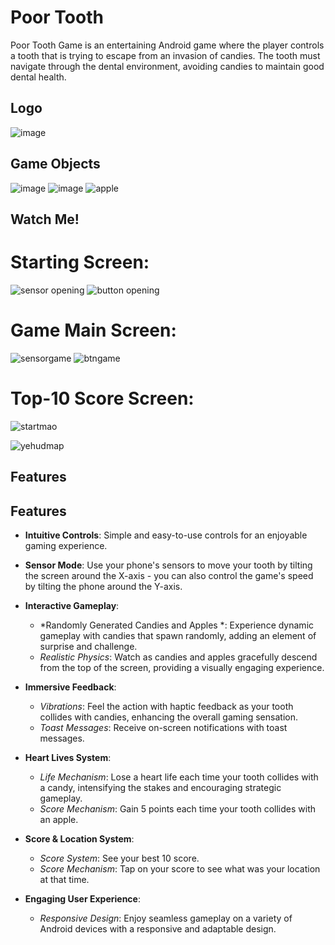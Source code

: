 


# Poor Tooth

Poor Tooth Game is an entertaining Android game where the player controls a tooth that is trying to escape from an invasion of candies. The tooth must navigate through the dental environment, avoiding candies to maintain good dental health.


## Logo 
![image](https://github.com/NetanelBCN/Poor_Tooth/assets/134021385/7fc07207-1416-4392-aa54-bd3f0249915d)



## Game Objects
![image](https://github.com/NetanelBCN/Poor_Tooth/assets/134021385/4d830422-21b6-4e4e-a6ce-2c43b6789b89)   ![image](https://github.com/NetanelBCN/Poor_Tooth/assets/134021385/ecaef7f1-309d-44d4-982f-5bd17c021365)   ![apple](https://github.com/NetanelBCN/Poor_Tooth/assets/134021385/44a84560-ddeb-422c-b756-fe46f51e9bed)










## Watch Me!
# Starting Screen:

![sensor opening](https://github.com/NetanelBCN/Poor_Tooth/assets/134021385/5050c6bb-fc8d-4717-a807-f3e4e51d6b01)   ![button opening](https://github.com/NetanelBCN/Poor_Tooth/assets/134021385/7960d6de-b683-4648-95ae-0a12f4b5e783)

# Game Main Screen:

![sensorgame](https://github.com/NetanelBCN/Poor_Tooth/assets/134021385/496e565f-e451-48a9-b80a-7f9d82bad809)   ![btngame](https://github.com/NetanelBCN/Poor_Tooth/assets/134021385/7c034c2e-d95b-48d6-b377-85d4e7c2d38b)

# Top-10 Score Screen:
![startmao](https://github.com/NetanelBCN/Poor_Tooth/assets/134021385/3e56fee1-0e1e-48b4-9845-77dc29a63810)

![yehudmap](https://github.com/NetanelBCN/Poor_Tooth/assets/134021385/4d88cdcf-d104-449d-af60-0a9e9b18e1bc)




## Features
## Features

- **Intuitive Controls**: Simple and easy-to-use controls for an enjoyable gaming experience.
- **Sensor Mode**: Use your phone's sensors to move your tooth by tilting the screen around the X-axis - you can also control the game's speed by tilting the phone around the Y-axis.



- **Interactive Gameplay**:
  - *Randomly Generated Candies and Apples *: Experience dynamic gameplay with candies that spawn randomly, adding an element of surprise and challenge.
  - *Realistic Physics*: Watch as candies and apples gracefully descend from the top of the screen, providing a visually engaging experience.

- **Immersive Feedback**:
  - *Vibrations*: Feel the action with haptic feedback as your tooth collides with candies, enhancing the overall gaming sensation.
  - *Toast Messages*: Receive on-screen notifications with toast messages.

- **Heart Lives System**:
  - *Life Mechanism*: Lose a heart life each time your tooth collides with a candy, intensifying the stakes and encouraging strategic gameplay.
  - *Score Mechanism*: Gain 5 points each time  your tooth collides with an apple.
    
- **Score & Location System**:
  - *Score System*: See your best 10 score.
  - *Score Mechanism*: Tap on your score to see what was your location at that time.
  
- **Engaging User Experience**:
  - *Responsive Design*: Enjoy seamless gameplay on a variety of Android devices with a responsive and adaptable design.
 

